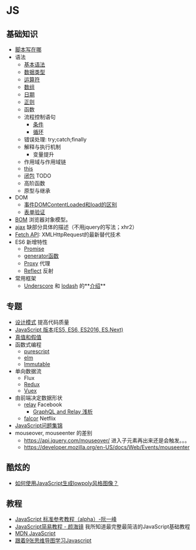 # JS
## 基础知识
* [脚本写在哪](place.md)
* 语法
  * [基本语法](grammar/basic)
  * [数据类型](grammar/types)
  * [运算符](grammar/operator)
  * [数组](grammar/array)
  * [日期](grammar/date)
  * [正则](grammar/regex)
  * 函数
  * 流程控制语句
    * [条件](grammar/condition)
    * [循环](grammar/loop)
  * 错误处理: try;catch;finally
  * 解释与执行机制
    * 变量提升
  * 作用域与作用域链
  * [this](grammar/this)
  * [闭包](closure) TODO
  * 高阶函数
  * 原型与继承
* DOM
  * [事件DOMContentLoaded和load的区别](dom-content-loaded-vs-load.md)
  * [表单验证](valid-input)
* [BOM](BOM) 浏览器对象模型。
* [ajax](ajax.md) 缺部分具体的描述（不用jquery的写法；xhr2）
* [Fetch API](fetch-api): XMLHttpRequest的最新替代技术
* ES6 新增特性
  * [Promise](promise)
  * [generator函数](generator)
  * [Proxy](proxy) 代理
  * [Reflect](reflect) 反射
* 常用框架
  * [Underscore](http://underscorejs.org/) 和 [lodash](https://lodash.com/) 的**[介绍](underscore-and-lodash)**

## 专题
* [设计模式](pattern) 提高代码质量
* [JavaScript 版本(ES5, ES6, ES2016, ES.Next)](ECMAScript)
* [真值和假值](truey-falsey)
* 函数式编程
  * [purescript](http://www.purescript.org/)
  * [elm](http://elm-lang.org/)
  * [Immutable](https://facebook.github.io/immutable-js/)
* 单向数据流
  * Flux
  * [Redux](http://redux.js.org/)
  * [Vuex](https://github.com/vuejs/vuex)
* 由前端决定数据形状
  * [relay](https://github.com/facebook/relay) Facebook
    * [GraphQL and Relay 浅析](http://zhuanlan.zhihu.com/purerender/20638731)
  * [falcor](https://github.com/Netflix/falcor) Netflix
* [JavaScript问题集锦](https://github.com/creeperyang/blog/issues/2)
* mouseover,  mouseenter  的差别
  * https://api.jquery.com/mouseover/ 进入子元素再出来还是会触发。。。
  * https://developer.mozilla.org/en-US/docs/Web/Events/mouseenter

## 酷炫的
* [如何使用JavaScript生成lowpoly风格图像？](https://www.zhihu.com/question/29856775)

## 教程
* [JavaScript 标准参考教程（alpha）-阮一峰](http://javascript.ruanyifeng.com/)
* [JavaScript简易教程 - 颜海镜](http://yanhaijing.com/basejs/) 我所知道最完整最简洁的JavaScript基础教程
* [MDN JavaScript](https://developer.mozilla.org/zh-CN/docs/Web/JavaScript)
* [跟着9张思维导图学习Javascript](http://www.cnblogs.com/coco1s/p/3953653.html)
